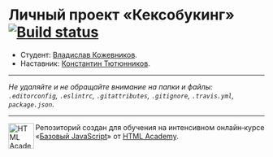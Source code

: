 # Личный проект «Кексобукинг» [![Build status][travis-image]][travis-url]

* Студент: [Владислав Кожевников](https://up.htmlacademy.ru/javascript/10/user/326503).
* Наставник: [Константин Тютюнников](https://htmlacademy.ru/profile/id406121).

---

_Не удаляйте и не обращайте внимание на папки и файлы:_<br>
_`.editorconfig`, `.eslintrc`, `.gitattributes`, `.gitignore`, `.travis.yml`, `package.json`._

---

<a href="https://htmlacademy.ru/intensive/javascript"><img align="left" width="50" height="50" title="HTML Academy" src="https://up.htmlacademy.ru/static/img/intensive/javascript/logo-for-github.svg"></a>

Репозиторий создан для обучения на интенсивном онлайн‑курсе «[Базовый JavaScript](https://htmlacademy.ru/intensive/javascript)» от [HTML Academy](https://htmlacademy.ru).

[travis-image]: https://travis-ci.org/htmlacademy-javascript/326503-keksobooking.svg?branch=master
[travis-url]: https://travis-ci.org/htmlacademy-javascript/326503-keksobooking
